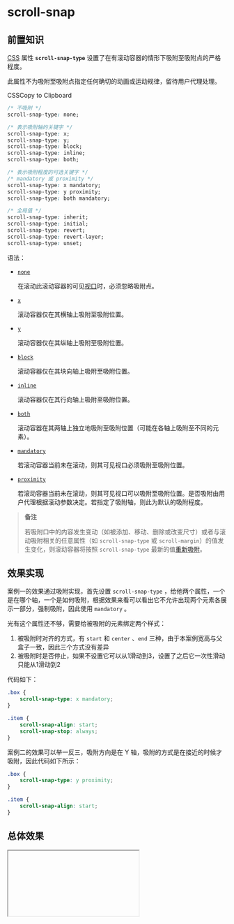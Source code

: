 # scroll-snap

## 前置知识

[CSS](https://developer.mozilla.org/zh-CN/docs/Web/CSS) 属性 **`scroll-snap-type`** 设置了在有滚动容器的情形下吸附至吸附点的严格程度。

此属性不为吸附至吸附点指定任何确切的动画或运动规律，留待用户代理处理。

CSSCopy to Clipboard

```css
/* 不吸附 */
scroll-snap-type: none;

/* 表示吸附轴的关键字 */
scroll-snap-type: x;
scroll-snap-type: y;
scroll-snap-type: block;
scroll-snap-type: inline;
scroll-snap-type: both;

/* 表示吸附程度的可选关键字 */
/* mandatory 或 proximity */
scroll-snap-type: x mandatory;
scroll-snap-type: y proximity;
scroll-snap-type: both mandatory;

/* 全局值 */
scroll-snap-type: inherit;
scroll-snap-type: initial;
scroll-snap-type: revert;
scroll-snap-type: revert-layer;
scroll-snap-type: unset;
```

语法：

- [`none`](https://developer.mozilla.org/zh-CN/docs/Web/CSS/scroll-snap-type#none)

  在滚动此滚动容器的可见[视口](https://developer.mozilla.org/zh-CN/docs/Glossary/Viewport)时，必须忽略吸附点。

- [`x`](https://developer.mozilla.org/zh-CN/docs/Web/CSS/scroll-snap-type#x)

  滚动容器仅在其横轴上吸附至吸附位置。

- [`y`](https://developer.mozilla.org/zh-CN/docs/Web/CSS/scroll-snap-type#y)

  滚动容器仅在其纵轴上吸附至吸附位置。

- [`block`](https://developer.mozilla.org/zh-CN/docs/Web/CSS/scroll-snap-type#block)

  滚动容器仅在其块向轴上吸附至吸附位置。

- [`inline`](https://developer.mozilla.org/zh-CN/docs/Web/CSS/scroll-snap-type#inline)

  滚动容器仅在其行向轴上吸附至吸附位置。

- [`both`](https://developer.mozilla.org/zh-CN/docs/Web/CSS/scroll-snap-type#both)

  滚动容器在其两轴上独立地吸附至吸附位置（可能在各轴上吸附至不同的元素）。

- [`mandatory`](https://developer.mozilla.org/zh-CN/docs/Web/CSS/scroll-snap-type#mandatory)

  若滚动容器当前未在滚动，则其可见视口必须吸附至吸附位置。

- [`proximity`](https://developer.mozilla.org/zh-CN/docs/Web/CSS/scroll-snap-type#proximity)

  若滚动容器当前未在滚动，则其可见视口可以吸附至吸附位置。是否吸附由用户代理根据滚动参数决定。若指定了吸附轴，则此为默认的吸附程度。

> **备注**
>
> 若吸附口中的内容发生变动（如被添加、移动、删除或改变尺寸）或者与滚动吸附相关的任意属性（如 `scroll-snap-type` 或 `scroll-margin`）的值发生变化，则滚动容器将按照 `scroll-snap-type` 最新的值[重新吸附](https://drafts.csswg.org/css-scroll-snap/#re-snap)。

## 效果实现

案例一的效果通过吸附实现，首先设置 `scroll-snap-type` ，给他两个属性，一个是在哪个轴，一个是如何吸附，根据效果来看可以看出它不允许出现两个元素各展示一部分，强制吸附，因此使用 `mandatory` 。

光有这个属性还不够，需要给被吸附的元素绑定两个样式：

1. 被吸附时对齐的方式，有 `start` 和 `center` 、`end` 三种，由于本案例宽高与父盒子一致，因此三个方式没有差异
2. 被吸附时是否停止，如果不设置它可以从1滑动到3，设置了之后它一次性滑动只能从1滑动到2

代码如下：

```css
.box {
    scroll-snap-type: x mandatory;
}

.item {
    scroll-snap-align: start;
    scroll-snap-stop: always;
}
```

案例二的效果可以举一反三，吸附方向是在 Y 轴，吸附的方式是在接近的时候才吸附，因此代码如下所示：

```css
.box {
    scroll-snap-type: y proximity;
}

.item {
    scroll-snap-align: start;
}
```

## 总体效果
<Iframe url="https://duyidao.gitee.io/blogweb/detail/css/scrollSnap" />
